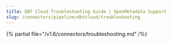 ```yaml
---
title: DBT Cloud Troubleshooting Guide | OpenMetadata Support
slug: /connectors/pipeline/dbtcloud/troubleshooting
---
```


{% partial file="/v1.6/connectors/troubleshooting.md" /%}

